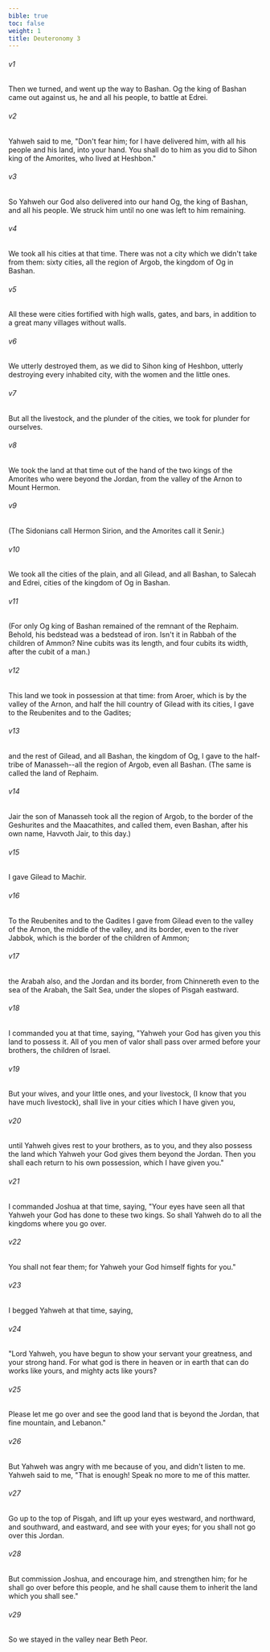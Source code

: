 ```yaml
---
bible: true
toc: false
weight: 1
title: Deuteronomy 3
---
```


###### v1 
Then we turned, and went up the way to Bashan. Og the king of Bashan came out against us, he and all his people, to battle at Edrei. 

###### v2 
Yahweh said to me, "Don't fear him; for I have delivered him, with all his people and his land, into your hand. You shall do to him as you did to Sihon king of the Amorites, who lived at Heshbon." 

###### v3 
So Yahweh our God also delivered into our hand Og, the king of Bashan, and all his people. We struck him until no one was left to him remaining. 

###### v4 
We took all his cities at that time. There was not a city which we didn't take from them: sixty cities, all the region of Argob, the kingdom of Og in Bashan. 

###### v5 
All these were cities fortified with high walls, gates, and bars, in addition to a great many villages without walls. 

###### v6 
We utterly destroyed them, as we did to Sihon king of Heshbon, utterly destroying every inhabited city, with the women and the little ones. 

###### v7 
But all the livestock, and the plunder of the cities, we took for plunder for ourselves. 

###### v8 
We took the land at that time out of the hand of the two kings of the Amorites who were beyond the Jordan, from the valley of the Arnon to Mount Hermon. 

###### v9 
(The Sidonians call Hermon Sirion, and the Amorites call it Senir.) 

###### v10 
We took all the cities of the plain, and all Gilead, and all Bashan, to Salecah and Edrei, cities of the kingdom of Og in Bashan. 

###### v11 
(For only Og king of Bashan remained of the remnant of the Rephaim. Behold, his bedstead was a bedstead of iron. Isn't it in Rabbah of the children of Ammon? Nine cubits was its length, and four cubits its width, after the cubit of a man.) 

###### v12 
This land we took in possession at that time: from Aroer, which is by the valley of the Arnon, and half the hill country of Gilead with its cities, I gave to the Reubenites and to the Gadites; 

###### v13 
and the rest of Gilead, and all Bashan, the kingdom of Og, I gave to the half-tribe of Manasseh--all the region of Argob, even all Bashan. (The same is called the land of Rephaim. 

###### v14 
Jair the son of Manasseh took all the region of Argob, to the border of the Geshurites and the Maacathites, and called them, even Bashan, after his own name, Havvoth Jair, to this day.) 

###### v15 
I gave Gilead to Machir. 

###### v16 
To the Reubenites and to the Gadites I gave from Gilead even to the valley of the Arnon, the middle of the valley, and its border, even to the river Jabbok, which is the border of the children of Ammon; 

###### v17 
the Arabah also, and the Jordan and its border, from Chinnereth even to the sea of the Arabah, the Salt Sea, under the slopes of Pisgah eastward. 

###### v18 
I commanded you at that time, saying, "Yahweh your God has given you this land to possess it. All of you men of valor shall pass over armed before your brothers, the children of Israel. 

###### v19 
But your wives, and your little ones, and your livestock, (I know that you have much livestock), shall live in your cities which I have given you, 

###### v20 
until Yahweh gives rest to your brothers, as to you, and they also possess the land which Yahweh your God gives them beyond the Jordan. Then you shall each return to his own possession, which I have given you." 

###### v21 
I commanded Joshua at that time, saying, "Your eyes have seen all that Yahweh your God has done to these two kings. So shall Yahweh do to all the kingdoms where you go over. 

###### v22 
You shall not fear them; for Yahweh your God himself fights for you." 

###### v23 
I begged Yahweh at that time, saying, 

###### v24 
"Lord Yahweh, you have begun to show your servant your greatness, and your strong hand. For what god is there in heaven or in earth that can do works like yours, and mighty acts like yours? 

###### v25 
Please let me go over and see the good land that is beyond the Jordan, that fine mountain, and Lebanon." 

###### v26 
But Yahweh was angry with me because of you, and didn't listen to me. Yahweh said to me, "That is enough! Speak no more to me of this matter. 

###### v27 
Go up to the top of Pisgah, and lift up your eyes westward, and northward, and southward, and eastward, and see with your eyes; for you shall not go over this Jordan. 

###### v28 
But commission Joshua, and encourage him, and strengthen him; for he shall go over before this people, and he shall cause them to inherit the land which you shall see." 

###### v29 
So we stayed in the valley near Beth Peor.


